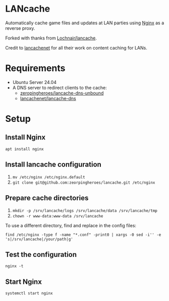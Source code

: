 # LANcache
Automatically cache game files and updates at LAN parties using [Nginx](http://nginx.org/) as a reverse proxy.

Forked with thanks from [Lochnair/lancache](https://github.com/Lochnair/lancache).

Credit to [lancachenet](https://lancache.net) for all their work on content caching for LANs.

# Requirements

* Ubuntu Server 24.04
* A DNS server to redirect clients to the cache:
  * [zeropingheroes/lancache-dns-unbound](https://github.com/zeropingheroes/lancache-dns-unbound)
  * [lancachenet/lancache-dns](https://github.com/lancachenet/lancache-dns)

# Setup

## Install Nginx
`apt install nginx`

## Install lancache configuration
1. `mv /etc/nginx /etc/nginx.default`
2. `git clone git@github.com:zeorpingheroes/lancache.git /etc/nginx`

## Prepare cache directories
1. `mkdir -p /srv/lancache/logs /srv/lancache/data /srv/lancache/tmp`
2. `chown -r www-data:www-data /srv/lancache`

To use a different directory, find and replace in the config files:

`find /etc/nginx -type f -name "*.conf" -print0 | xargs -0 sed -i'' -e 's|/srv/lancache|/your/path|g'`

## Test the configuration
`nginx -t`

## Start Nginx
`systemctl start nginx`
